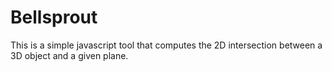 # Bellsprout

This is a simple javascript tool that computes the 2D intersection between a 3D object and a given plane.
